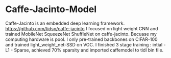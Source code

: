 # Caffe-Jacinto-Model
Caffe-Jacinto is an embedded deep learning framework. https://github.com/tidsp/caffe-jacinto 
I focused on light weight CNN and trained MobileNet SqueezeNet ShuffleNet on caffe-jacinto.
Becuase my computing hardware is pool. I only pre-trained backbones on CIFAR-100 and trained light_weight_net-SSD on VOC.
I finished 3 stage training : intial - L1 - Sparse, achieved 70% sparsity and imported caffemodel to tidl bin file.
    
